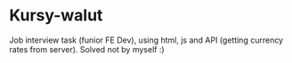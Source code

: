 # Kursy-walut
Job interview task (funior FE Dev), using html, js and API (getting currency rates from server). Solved not by myself :) 
